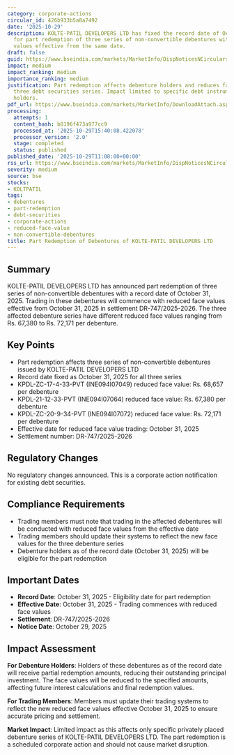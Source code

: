 ```yaml
---
category: corporate-actions
circular_id: 426b933b5a8a7492
date: '2025-10-29'
description: KOLTE-PATIL DEVELOPERS LTD has fixed the record date of October 31, 2025
  for part redemption of three series of non-convertible debentures with reduced face
  values effective from the same date.
draft: false
guid: https://www.bseindia.com/markets/MarketInfo/DispNoticesNCirculars.aspx?Noticeid={19FC4A50-203D-4CB3-B741-B6AAD9A97819}&noticeno=20251029-19&dt=10/29/2025&icount=19&totcount=56&flag=0
impact: medium
impact_ranking: medium
importance_ranking: medium
justification: Part redemption affects debenture holders and reduces face values of
  three debt securities series. Impact limited to specific debt instruments and their
  holders.
pdf_url: https://www.bseindia.com/markets/MarketInfo/DownloadAttach.aspx?id=20251029-19&attachedId=
processing:
  attempts: 1
  content_hash: b8196f473a977cc9
  processed_at: '2025-10-29T15:40:08.422078'
  processor_version: '2.0'
  stage: completed
  status: published
published_date: '2025-10-29T11:08:00+00:00'
rss_url: https://www.bseindia.com/markets/MarketInfo/DispNoticesNCirculars.aspx?Noticeid={19FC4A50-203D-4CB3-B741-B6AAD9A97819}&noticeno=20251029-19&dt=10/29/2025&icount=19&totcount=56&flag=0
severity: medium
source: bse
stocks:
- KOLTPATIL
tags:
- debentures
- part-redemption
- debt-securities
- corporate-actions
- reduced-face-value
- non-convertible-debentures
title: Part Redemption of Debentures of KOLTE-PATIL DEVELOPERS LTD
---
```


## Summary

KOLTE-PATIL DEVELOPERS LTD has announced part redemption of three series of non-convertible debentures with a record date of October 31, 2025. Trading in these debentures will commence with reduced face values effective from October 31, 2025 in settlement DR-747/2025-2026. The three affected debenture series have different reduced face values ranging from Rs. 67,380 to Rs. 72,171 per debenture.

## Key Points

- Part redemption affects three series of non-convertible debentures issued by KOLTE-PATIL DEVELOPERS LTD
- Record date fixed as October 31, 2025 for all three series
- KPDL-ZC-17-4-33-PVT (INE094I07049) reduced face value: Rs. 68,657 per debenture
- KPDL-21-12-33-PVT (INE094I07064) reduced face value: Rs. 67,380 per debenture
- KPDL-ZC-20-9-34-PVT (INE094I07072) reduced face value: Rs. 72,171 per debenture
- Effective date for reduced face value trading: October 31, 2025
- Settlement number: DR-747/2025-2026

## Regulatory Changes

No regulatory changes announced. This is a corporate action notification for existing debt securities.

## Compliance Requirements

- Trading members must note that trading in the affected debentures will be conducted with reduced face values from the effective date
- Trading members should update their systems to reflect the new face values for the three debenture series
- Debenture holders as of the record date (October 31, 2025) will be eligible for the part redemption

## Important Dates

- **Record Date**: October 31, 2025 - Eligibility date for part redemption
- **Effective Date**: October 31, 2025 - Trading commences with reduced face values
- **Settlement**: DR-747/2025-2026
- **Notice Date**: October 29, 2025

## Impact Assessment

**For Debenture Holders**: Holders of these debentures as of the record date will receive partial redemption amounts, reducing their outstanding principal investment. The face values will be reduced to the specified amounts, affecting future interest calculations and final redemption values.

**For Trading Members**: Members must update their trading systems to reflect the new reduced face values effective October 31, 2025 to ensure accurate pricing and settlement.

**Market Impact**: Limited impact as this affects only specific privately placed debenture series of KOLTE-PATIL DEVELOPERS LTD. The part redemption is a scheduled corporate action and should not cause market disruption.